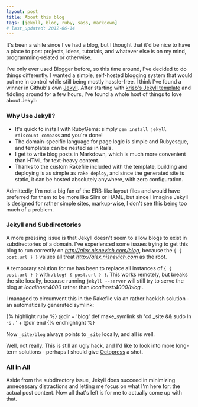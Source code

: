```yaml
---
layout: post
title: About this blog
tags: [jekyll, blog, ruby, sass, markdown]
# last_updated: 2012-06-14
---
```


It's been a while since I've had a blog, but I thought that it'd be nice to have a place to post projects,
ideas, tutorials, and whatever else is on my mind, programming-related or otherwise.

I've only ever used Blogger before, so this time around, I've decided to do things differently. I wanted a
simple, self-hosted blogging system that would put me in control while still being mostly hassle-free. I think
I've found a winner in Github's own [Jekyll](https://github.com/mojombo/jekyll). After starting with
[krisb's Jekyll template](https://github.com/krisb/jekyll-template) and fiddling around for a few hours, I've
found a whole host of things to love about Jekyll:

### Why Use Jekyll?

- It's quick to install with RubyGems: simply `gem install jekyll rdiscount compass` and you're done!
- The domain-specific language for page logic is simple and Rubyesque, and templates can be nested as in Rails.
- I get to write blog posts in Markdown, which is much more convenient than HTML for text-heavy content.
- Thanks to the custom Rakefile included with the template, building and deploying is as simple as `rake deploy`,
  and since the generated site is static, it can be hosted absolutely anywhere, with zero configuration.

Admittedly, I'm not a big fan of the ERB-like layout files and would have preferred for them to be more like
Slim or HAML, but since I imagine Jekyll is designed for rather simple sites, markup-wise, I don't see this
being too much of a problem.

### Jekyll and Subdirectories

A more pressing issue is that Jekyll doesn't seem to allow blogs to exist in subdirectories of a domain. I've
experienced some issues trying to get this blog to run correctly on
_http://alex.nisnevich.com/blog_, because the `{ { post.url } }` values all treat
_http://alex.nisnevich.com_ as the root.

A temporary solution for me has been to replace all instances of `{ { post.url } }` with `/blog{ { post.url } }`.
This works remotely, but breaks the site locally, because running `jekyll --server` will still try to serve the
blog at _localhost:4000_ rather than _localhost:4000/blog_ .

I managed to circumvent this in the Rakefile via an rather hackish solution - an automatically generated symlink:

{% highlight ruby %}
@dir = 'blog'
def make_symlink
  sh 'cd _site && sudo ln -s . ' + @dir
end
{% endhighlight %}

Now `_site/blog` always points to `_site` locally, and all is well.

Well, not really. This is still an ugly hack, and I'd like to look into more long-term solutions - perhaps I should give
[Octopress](http://octopress.org/) a shot.

### All in All

Aside from the subdirectory issue, Jekyll does succeed in minimizing unnecessary distractions and letting me focus
on what I'm here for: the actual post content. Now all that's left is for me to actually come up with that.

